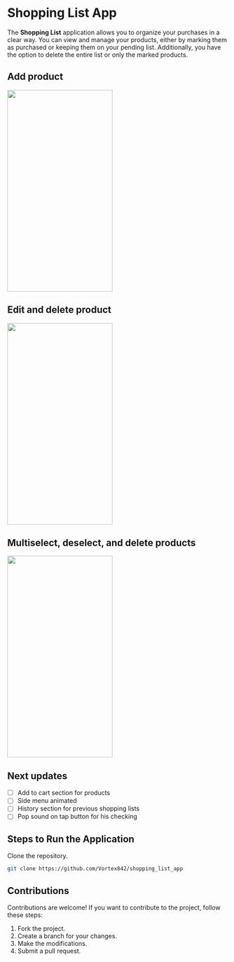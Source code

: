 # Shopping List App

The **Shopping List** application allows you to organize your purchases in a clear way. You can view and manage your products, either by marking them as purchased or keeping them on your pending list. Additionally, you have the option to delete the entire list or only the marked products.

## Add product
<img src="ShoppingList_video_AddProduct.gif" width="240" height="460"/>

## Edit and delete product
<img src="ShoppingList_video_EditDeleteProduct.gif" width="240" height="460"/>

## Multiselect, deselect, and delete products
<img src="ShoppingList_video_MultiSelectProducts.gif" width="240" height="460"/>

## Next updates
* [ ] Add to cart section for products
* [ ] Side menu animated
* [ ] History section for previous shopping lists
* [ ] Pop sound on tap button for his checking

## Steps to Run the Application
Clone the repository.
   ```bash
   git clone https://github.com/Vortex842/shopping_list_app
   ```

## Contributions
Contributions are welcome! If you want to contribute to the project, follow these steps:

1. Fork the project.
2. Create a branch for your changes.
3. Make the modifications.
4. Submit a pull request.
